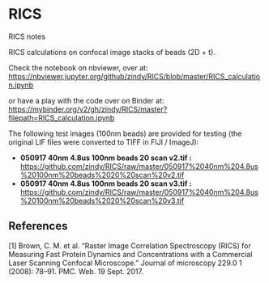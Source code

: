 # RICS
RICS notes

RICS calculations on confocal image stacks of beads (2D + t).

Check the notebook on nbviewer, over at: 
https://nbviewer.jupyter.org/github/zindy/RICS/blob/master/RICS_calculation.ipynb

or have a play with the code over on Binder at:
https://mybinder.org/v2/gh/zindy/RICS/master?filepath=RICS_calculation.ipynb

The following test images (100nm beads) are provided for testing (the original LIF files were converted to TIFF in FIJI / ImageJ):

* **050917 40nm 4.8us 100nm beads 20 scan v2.tif :** https://github.com/zindy/RICS/raw/master/050917%2040nm%204.8us%20100nm%20beads%2020%20scan%20v2.tif
* **050917 40nm 4.8us 100nm beads 20 scan v3.tif :** https://github.com/zindy/RICS/raw/master/050917%2040nm%204.8us%20100nm%20beads%2020%20scan%20v3.tif

## References
[1] Brown, C. M. et al. “Raster Image Correlation Spectroscopy (RICS) for Measuring Fast Protein Dynamics and Concentrations with a Commercial Laser Scanning Confocal Microscope.” Journal of microscopy 229.0 1 (2008): 78–91. PMC. Web. 19 Sept. 2017.
